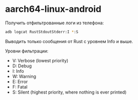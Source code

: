 # aarch64-linux-android

Получить отфильтрованные логи из телефона:

```bash
adb logcat RustStdoutStderr:I *:S
```

Выводить только сообщения от Rust с уровнем Info и выше.

Уровни фильтрации:

- V: Verbose (lowest priority)
- D: Debug
- I: Info
- W: Warning
- E: Error
- F: Fatal
- S: Silent (highest priority, where nothing is ever printed)
